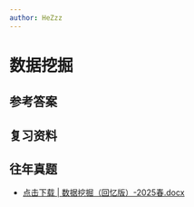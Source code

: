 ```yaml
---
author: HeZzz
---
```


# 数据挖掘


## 参考答案


## 复习资料


## 往年真题

- [点击下载 | 数据挖掘（回忆版）-2025春.docx](https://cs-speedrun.github.io/documents/%E6%95%B0%E6%8D%AE%E6%8C%96%E6%8E%98/%E5%BE%80%E5%B9%B4%E7%9C%9F%E9%A2%98/%E6%95%B0%E6%8D%AE%E6%8C%96%E6%8E%98%EF%BC%88%E5%9B%9E%E5%BF%86%E7%89%88%EF%BC%89-2025%E6%98%A5.docx)